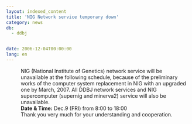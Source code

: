 ```yaml
---
layout: indexed_content
title: 'NIG Network service temporary down'
category: news
db:
  - ddbj


date: 2006-12-04T00:00:00
lang: en
---
```


<html>
<dd>NIG (National Institute of Genetics) network service will be unavailable at the following schedule, because of the preliminary works of the computer system replacement in NIG with an upgraded one by March, 2007. All DDBJ network services and NIG supercomputer (supernig and minerva2) service will also be unavailable.
<dd><b>Date &amp; Time:</b> Dec.9 (FRI) from 8:00 to 18:00
<dd>Thank you very much for your understanding and cooperation.</dd>
</dd>
</dd>
</html>

